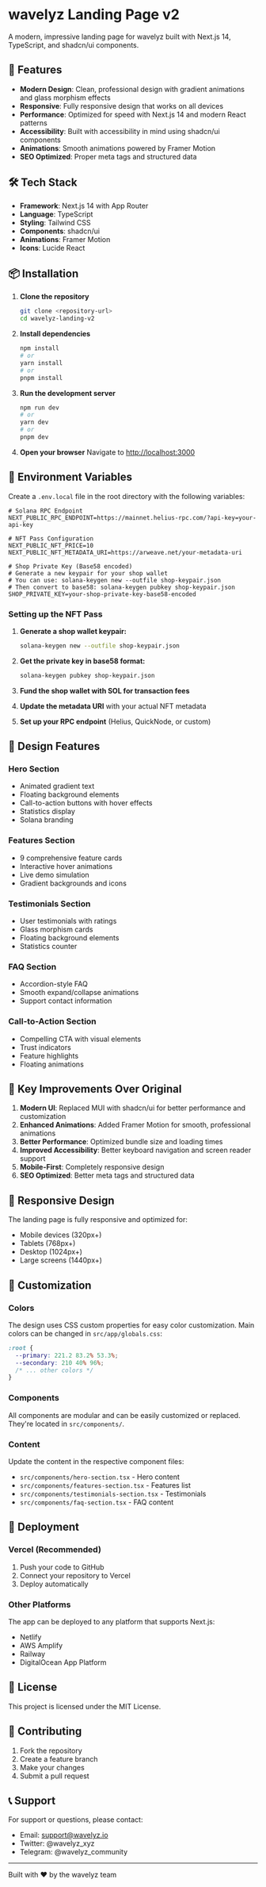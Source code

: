 # wavelyz Landing Page v2

A modern, impressive landing page for wavelyz built with Next.js 14, TypeScript, and shadcn/ui components.

## 🚀 Features

- **Modern Design**: Clean, professional design with gradient animations and glass morphism effects
- **Responsive**: Fully responsive design that works on all devices
- **Performance**: Optimized for speed with Next.js 14 and modern React patterns
- **Accessibility**: Built with accessibility in mind using shadcn/ui components
- **Animations**: Smooth animations powered by Framer Motion
- **SEO Optimized**: Proper meta tags and structured data

## 🛠️ Tech Stack

- **Framework**: Next.js 14 with App Router
- **Language**: TypeScript
- **Styling**: Tailwind CSS
- **Components**: shadcn/ui
- **Animations**: Framer Motion
- **Icons**: Lucide React

## 📦 Installation

1. **Clone the repository**
   ```bash
   git clone <repository-url>
   cd wavelyz-landing-v2
   ```

2. **Install dependencies**
   ```bash
   npm install
   # or
   yarn install
   # or
   pnpm install
   ```

3. **Run the development server**
   ```bash
   npm run dev
   # or
   yarn dev
   # or
   pnpm dev
   ```

4. **Open your browser**
   Navigate to [http://localhost:3000](http://localhost:3000)

## 🔧 Environment Variables

Create a `.env.local` file in the root directory with the following variables:

```env
# Solana RPC Endpoint
NEXT_PUBLIC_RPC_ENDPOINT=https://mainnet.helius-rpc.com/?api-key=your-api-key

# NFT Pass Configuration
NEXT_PUBLIC_NFT_PRICE=10
NEXT_PUBLIC_NFT_METADATA_URI=https://arweave.net/your-metadata-uri

# Shop Private Key (Base58 encoded)
# Generate a new keypair for your shop wallet
# You can use: solana-keygen new --outfile shop-keypair.json
# Then convert to base58: solana-keygen pubkey shop-keypair.json
SHOP_PRIVATE_KEY=your-shop-private-key-base58-encoded
```

### Setting up the NFT Pass

1. **Generate a shop wallet keypair:**
   ```bash
   solana-keygen new --outfile shop-keypair.json
   ```

2. **Get the private key in base58 format:**
   ```bash
   solana-keygen pubkey shop-keypair.json
   ```

3. **Fund the shop wallet with SOL for transaction fees**

4. **Update the metadata URI** with your actual NFT metadata

5. **Set up your RPC endpoint** (Helius, QuickNode, or custom)

## 🎨 Design Features

### Hero Section
- Animated gradient text
- Floating background elements
- Call-to-action buttons with hover effects
- Statistics display
- Solana branding

### Features Section
- 9 comprehensive feature cards
- Interactive hover animations
- Live demo simulation
- Gradient backgrounds and icons

### Testimonials Section
- User testimonials with ratings
- Glass morphism cards
- Floating background elements
- Statistics counter

### FAQ Section
- Accordion-style FAQ
- Smooth expand/collapse animations
- Support contact information

### Call-to-Action Section
- Compelling CTA with visual elements
- Trust indicators
- Feature highlights
- Floating animations

## 🎯 Key Improvements Over Original

1. **Modern UI**: Replaced MUI with shadcn/ui for better performance and customization
2. **Enhanced Animations**: Added Framer Motion for smooth, professional animations
3. **Better Performance**: Optimized bundle size and loading times
4. **Improved Accessibility**: Better keyboard navigation and screen reader support
5. **Mobile-First**: Completely responsive design
6. **SEO Optimized**: Better meta tags and structured data

## 📱 Responsive Design

The landing page is fully responsive and optimized for:
- Mobile devices (320px+)
- Tablets (768px+)
- Desktop (1024px+)
- Large screens (1440px+)

## 🎨 Customization

### Colors
The design uses CSS custom properties for easy color customization. Main colors can be changed in `src/app/globals.css`:

```css
:root {
  --primary: 221.2 83.2% 53.3%;
  --secondary: 210 40% 96%;
  /* ... other colors */
}
```

### Components
All components are modular and can be easily customized or replaced. They're located in `src/components/`.

### Content
Update the content in the respective component files:
- `src/components/hero-section.tsx` - Hero content
- `src/components/features-section.tsx` - Features list
- `src/components/testimonials-section.tsx` - Testimonials
- `src/components/faq-section.tsx` - FAQ content

## 🚀 Deployment

### Vercel (Recommended)
1. Push your code to GitHub
2. Connect your repository to Vercel
3. Deploy automatically

### Other Platforms
The app can be deployed to any platform that supports Next.js:
- Netlify
- AWS Amplify
- Railway
- DigitalOcean App Platform

## 📄 License

This project is licensed under the MIT License.

## 🤝 Contributing

1. Fork the repository
2. Create a feature branch
3. Make your changes
4. Submit a pull request

## 📞 Support

For support or questions, please contact:
- Email: support@wavelyz.io
- Twitter: @wavelyz_xyz
- Telegram: @wavelyz_community

---

Built with ❤️ by the wavelyz team
